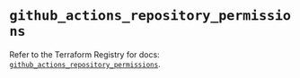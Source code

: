 # `github_actions_repository_permissions`

Refer to the Terraform Registry for docs: [`github_actions_repository_permissions`](https://registry.terraform.io/providers/integrations/github/6.7.1/docs/resources/actions_repository_permissions).
